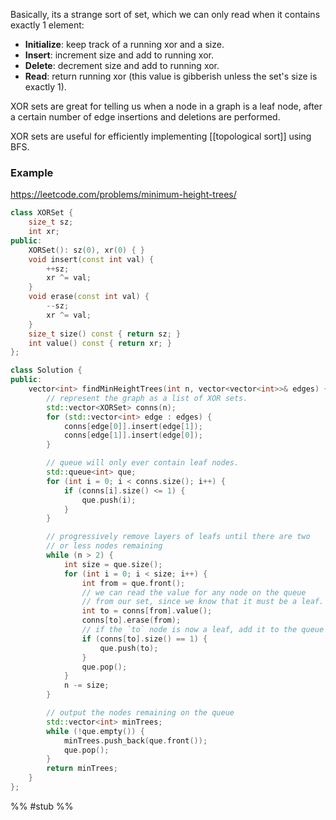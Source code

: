 Basically, its a strange sort of set, which we can only read when it contains exactly 1 element:
- **Initialize**: keep track of a running xor and a size.
- **Insert**: increment size and add to running xor.
- **Delete**: decrement size and add to running xor.
- **Read**: return running xor (this value is gibberish unless the set's size is exactly 1).

XOR sets are great for telling us when a node in a graph is a leaf node, after a certain number of edge insertions and deletions are performed.

XOR sets are useful for efficiently implementing [[topological sort]] using BFS.

### Example

https://leetcode.com/problems/minimum-height-trees/

```cpp
class XORSet {
    size_t sz;
    int xr;
public:
    XORSet(): sz(0), xr(0) { }
    void insert(const int val) {
        ++sz;
        xr ^= val;
    }
    void erase(const int val) {
        --sz;
        xr ^= val;
    }
    size_t size() const { return sz; }
    int value() const { return xr; }
};

class Solution {
public:
    vector<int> findMinHeightTrees(int n, vector<vector<int>>& edges) {
        // represent the graph as a list of XOR sets.
        std::vector<XORSet> conns(n);
        for (std::vector<int> edge : edges) {
            conns[edge[0]].insert(edge[1]);
            conns[edge[1]].insert(edge[0]);
        }

        // queue will only ever contain leaf nodes.
        std::queue<int> que;
        for (int i = 0; i < conns.size(); i++) {
            if (conns[i].size() <= 1) {
                que.push(i);
            }
        }

        // progressively remove layers of leafs until there are two
        // or less nodes remaining
        while (n > 2) {
            int size = que.size();
            for (int i = 0; i < size; i++) {
                int from = que.front();
                // we can read the value for any node on the queue
                // from our set, since we know that it must be a leaf.
                int to = conns[from].value();
                conns[to].erase(from);
                // if the `to` node is now a leaf, add it to the queue
                if (conns[to].size() == 1) {
                    que.push(to); 
                }
                que.pop();
            }
            n -= size;
        }

        // output the nodes remaining on the queue
        std::vector<int> minTrees;
        while (!que.empty()) {
            minTrees.push_back(que.front());
            que.pop();
        }
        return minTrees;
    }
};
```

%% 
#stub 
%%